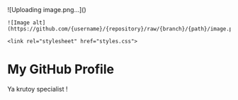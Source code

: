 <html lang="en">
<head>
    <meta charset="UTF-8">
    <meta name="viewport" content="width=device-width, initial-scale=1.0">
    ![Uploading image.png…]()

    ![Image alt](https://github.com/{username}/{repository}/raw/{branch}/{path}/image.png)

    <link rel="stylesheet" href="styles.css">
</head>
<body>

<div class="header">
    <h1>My GitHub Profile</h1>
    <p> Ya krutoy specialist !</p>
</div>

</body>
</html>
